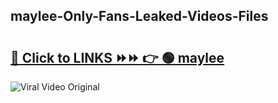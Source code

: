 
 ## maylee-Only-Fans-Leaked-Videos-Files

# <h2><a href="https://mediaupload.pro?maylee">🔗 Click to LINKS ⏩⏩ 👉 🟢 maylee </a></h2>

<a href="https://mediaupload.pro?maylee" rel="nofollow" data-target="animated-image.originalLink"><img src="https://i.ibb.co.com/xMMVF88/686577567.gif" alt="Viral Video Original" style="max-width: 100%; display: inline-block;" data-target="animated-image.originalImage"></a>